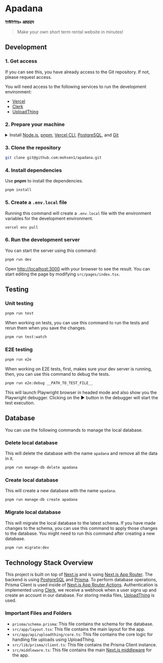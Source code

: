 # Apadana

**𐎠𐎱𐎭𐎠𐎴** **आपादन**

> Make your own short term rental website in minutes!

## Development

### 1. Get access

If you can see this, you have already access to the Git repository. If not, please request access.

You will need access to the following services to run the development environment:

- [Vercel](https://vercel.com/)
- [Clerk](https://clerk.com/)
- [UploadThing](https://uploadthing.com/)

### 2. Prepare your machine

<details>
  <summary style="cursor: pointer;">Install <a href="https://nodejs.org/en">Node.js</a>, <a href="https://pnpm.io/">pnpm</a>, <a href="https://vercel.com/docs/cli">Vercel CLI</a>, <a href="https://www.postgresql.org/download/">PostgreSQL</a>, and <a href="https://git-scm.com/downloads">Git</a></summary>

<details>
<summary><b style="cursor: pointer;">on MacOS</b></summary>

1. Install [Homebrew](https://brew.sh/)
   ```bash
   /bin/bash -c "$(curl -fsSL https://raw.githubusercontent.com/Homebrew/install/HEAD/install.sh)"
   ```
2. Install [Volta](https://volta.sh/) and using it to install `node` and `pnpm`
   ```bash
   curl https://get.volta.sh | bash
   volta install node
   volta install pnpm
   ```
3. Install [Vercel CLI](https://vercel.com/docs/cli) (v3.1.0 or higher)
   ```bash
   pnpm install -g vercel
   ```
4. Install [PostgreSQL](https://www.postgresql.org/download/) (v15.4 or higher)
   ```bash
   brew install postgresql
   ```
   [Homebrew documentation for installing PostgreSQL via `brew`](https://wiki.postgresql.org/wiki/Homebrew)
5. Install [Git](https://git-scm.com/downloads)
   ```bash
   brew install git
   ```

</details>

<details>
<summary><b style="cursor: pointer;"   >on Linux</b></summary>

1. Install [Node.js](https://nodejs.org/en) (v20.12.2 or higher)
   ```bash
   curl -fsSL https://deb.nodesource.com/setup_20.x -o nodesource_setup.sh
   sudo -E bash nodesource_setup.sh
   sudo apt-get install -y nodejs
   ```
2. Install [pnpm](https://pnpm.io/)
   ```bash
   curl -fsSL https://get.pnpm.io/install.sh | bash
   ```
3. Install [Vercel CLI](https://vercel.com/docs/cli) (v3.1.0 or higher)
   ```bash
   npm install -g vercel
   ```
4. Install [PostgreSQL](https://www.postgresql.org/download/) (v15.4 or higher)
   ```bash
   sudo apt-get install -y postgresql
   ```
5. Install [Git](https://git-scm.com/downloads)
   ```bash
   sudo apt-get install -y git
   ```

</details>

<details>
<summary><b style="cursor: pointer;">on Windows</b></summary>

We recommend using [WSL](https://docs.microsoft.com/en-us/windows/wsl/install) to run the development environment on Windows. With WSL, you can install Ubuntu and use the same commands as the Linux section.

</details>

</details>

### 3. Clone the repository

```bash
git clone git@github.com:mohsen1/apadana.git
```

### 4. Install dependencies

Use **pnpm** to install the dependencies.

```bash
pnpm install
```

### 5. Create a `.env.local` file

Running this command will create a `.env.local` file with the environment variables for the development environment.

```bash
vercel env pull
```

### 6. Run the development server

You can start the server using this command:

```bash
pnpm run dev
```

Open [http://localhost:3000](http://localhost:3000) with your browser to see the result. You can start editing the page by modifying `src/pages/index.tsx`.

## Testing

### Unit testing

```bash
pnpm run test
```

When working on tests, you can use this command to run the tests and rerun them when you save the changes.

```bash
pnpm run test:watch
```

### E2E testing

```bash
pnpm run e2e
```

When working on E2E tests, first, makes sure your dev server is running, then, you can use this command to debug the tests.

```bash
pnpm run e2e:debug __PATH_TO_TEST_FILE__
```

This will launch Playwright browser in headed mode and also show you the Playwright debugger. Clicking on the ▶ button in the debugger will start the test execution.

## Database

You can use the following commands to manage the local database.

### Delete local database

This will delete the database with the name `apadana` and remove all the data in it.

```bash
pnpm run manage-db delete apadana
```

### Create local database

This will create a new database with the name `apadana`.

```bash
pnpm run manage-db create apadana
```

### Migrate local database

This will migrate the local database to the latest schema. If you have made changes to the schema, you can use this command to apply those changes to the database. You might need to run this command after creating a new database.

```bash
pnpm run migrate:dev
```

## Technology Stack Overview

This project is built on top of [Next.js](https://nextjs.org/) and is using [Next.js App Router](https://nextjs.org/docs/app).
The backend is using [PostgreSQL](https://www.postgresql.org/) and [Prisma](https://www.prisma.io/). To perform database operations, Prisma Client is used inside of [Next.js App Router Actions](https://nextjs.org/docs/app/building-your-application/data-fetching/server-actions-and-mutations). Authentication is implemented using [Clerk](https://clerk.com/), we receive a webhook when a user signs up and create an account in our database. For storing media files, [UploadThing](https://uploadthing.com/) is used.

### Important Files and Folders

- `prisma/schema.prisma`: This file contains the schema for the database.
- `src/app/layout.tsx`: This file contains the main layout for the app.
- `src/app/api/uploadthing/core.ts`: This file contains the core logic for handling file uploads using UploadThing.
- `src/lib/prisma/client.ts`: This file contains the Prisma Client instance.
- `src/middleware.ts`: This file contains the main [Next.js middleware](https://nextjs.org/docs/app/building-your-application/routing/middleware) for the app.

